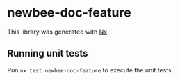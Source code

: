 # newbee-doc-feature

This library was generated with [Nx](https://nx.dev).

## Running unit tests

Run `nx test newbee-doc-feature` to execute the unit tests.
